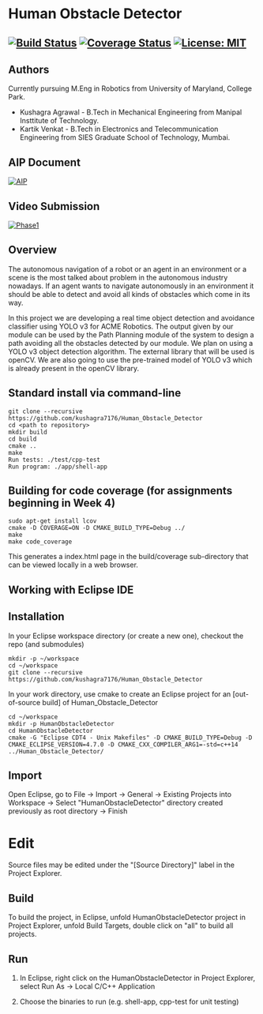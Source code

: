 # Human Obstacle Detector
[![Build Status](https://travis-ci.org/kushagra7176/Human_Obstacle_Detector.svg?branch=master)](https://travis-ci.org/kushagra7176/Human_Obstacle_Detector)
[![Coverage Status](https://coveralls.io/repos/github/kushagra7176/Human_Obstacle_Detector/badge.svg?branch=master)](https://coveralls.io/github/kushagra7176/Human_Obstacle_Detector?branch=master)
[![License: MIT](https://img.shields.io/badge/License-MIT-yellow.svg)](https://github.com/kushagra7176/Human_Obstacle_Detector/blob/master/LICENSE)
---

## Authors
Currently pursuing M.Eng in Robotics from University of Maryland, College Park.
- Kushagra Agrawal - B.Tech in Mechanical Engineering from Manipal Insttitute of Technology.
- Kartik Venkat - B.Tech in Electronics and Telecommunication Engineering from SIES Graduate School of Technology, Mumbai.

## AIP Document
[![AIP](https://img.shields.io/badge/AIP-Click%20Here-red)](https://docs.google.com/spreadsheets/d/1zLw-v8QNDz0xUzbNKgPRX_UwlmFRW5TeJ5RUZ21CM4s/edit#gid=0)

## Video Submission
[![Phase1](https://img.shields.io/badge/Phase1-Click%20Here-red)](https://drive.google.com/drive/folders/1g6_zxrTMXEDqJOSKTqIsP0zMl6BQq-Ac?usp=sharing)


## Overview
The autonomous navigation of a robot or an agent in an environment or a scene is the most talked about problem in the autonomous industry nowadays. If an agent wants to navigate autonomously in an environment it should be able to detect and avoid all kinds of obstacles which come in its way. 

In this project we are developing a real time object detection and avoidance classifier using YOLO v3 for ACME Robotics. The output given by our module can be used by the Path Planning module of the system to design a path avoiding all the obstacles detected by our module. We plan on using a YOLO v3 object detection algorithm. The external library that will be used is openCV. We are also going to use the pre-trained model of YOLO v3 which is already present in the openCV library.

## Standard install via command-line
```
git clone --recursive https://github.com/kushagra7176/Human_Obstacle_Detector
cd <path to repository>
mkdir build
cd build
cmake ..
make
Run tests: ./test/cpp-test
Run program: ./app/shell-app
```

## Building for code coverage (for assignments beginning in Week 4)
```
sudo apt-get install lcov
cmake -D COVERAGE=ON -D CMAKE_BUILD_TYPE=Debug ../
make
make code_coverage
```
This generates a index.html page in the build/coverage sub-directory that can be viewed locally in a web browser.

## Working with Eclipse IDE ##

## Installation

In your Eclipse workspace directory (or create a new one), checkout the repo (and submodules)
```
mkdir -p ~/workspace
cd ~/workspace
git clone --recursive https://github.com/kushagra7176/Human_Obstacle_Detector
```

In your work directory, use cmake to create an Eclipse project for an [out-of-source build] of Human_Obstacle_Detector

```
cd ~/workspace
mkdir -p HumanObstacleDetector
cd HumanObstacleDetector
cmake -G "Eclipse CDT4 - Unix Makefiles" -D CMAKE_BUILD_TYPE=Debug -D CMAKE_ECLIPSE_VERSION=4.7.0 -D CMAKE_CXX_COMPILER_ARG1=-std=c++14 ../Human_Obstacle_Detector/
```

## Import

Open Eclipse, go to File -> Import -> General -> Existing Projects into Workspace -> 
Select "HumanObstacleDetector" directory created previously as root directory -> Finish

# Edit

Source files may be edited under the "[Source Directory]" label in the Project Explorer.


## Build

To build the project, in Eclipse, unfold HumanObstacleDetector project in Project Explorer,
unfold Build Targets, double click on "all" to build all projects.

## Run

1. In Eclipse, right click on the HumanObstacleDetector in Project Explorer,
select Run As -> Local C/C++ Application

2. Choose the binaries to run (e.g. shell-app, cpp-test for unit testing)


